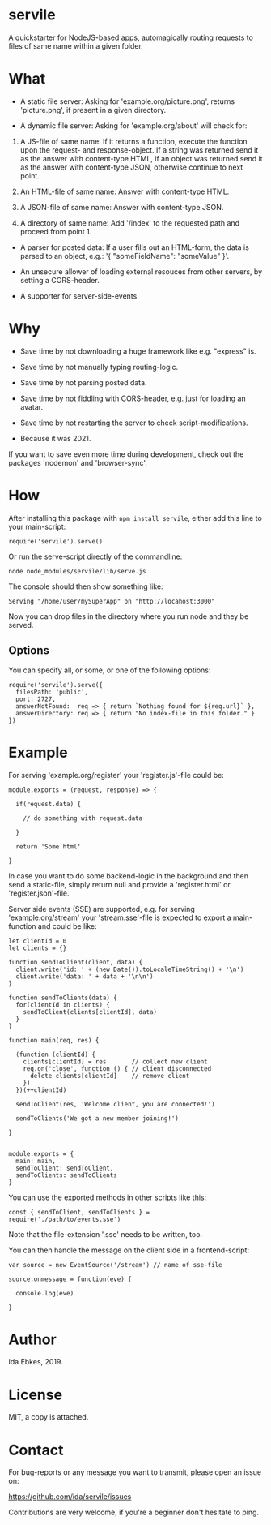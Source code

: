 servile
=======


A quickstarter for NodeJS-based apps, automagically routing requests to files
of same name within a given folder.


What
====

- A static file server: Asking for 'example.org/picture.png', returns
  'picture.png', if present in a given directory.

- A dynamic file server: Asking for 'example.org/about' will check for:

1. A JS-file of same name: If it returns a function, execute the function
   upon the request- and response-object. If a string was returned send it
   as the answer with content-type HTML, if an object was returned send it
   as the answer with content-type JSON, otherwise continue to next point.

2. An HTML-file of same name: Answer with content-type HTML.

3. A JSON-file of same name: Answer with content-type JSON.

4. A directory of same name: Add '/index' to the requested path and proceed
   from point 1.


- A parser for posted data: If a user fills out an HTML-form, the data is
  parsed to an object, e.g.: '{ "someFieldName": "someValue" }'.

- An unsecure allower of loading external resouces from other servers,
  by setting a CORS-header.

- A supporter for server-side-events.


Why
===

- Save time by not downloading a huge framework like e.g. "express" is.

- Save time by not manually typing routing-logic.

- Save time by not parsing posted data.

- Save time by not fiddling with CORS-header, e.g. just for loading an avatar.

- Save time by not restarting the server to check script-modifications.

- Because it was 2021.

If you want to save even more time during development, check out the packages
'nodemon' and 'browser-sync'.


How
===

After installing this package with `npm install servile`, either add this line
to your main-script:

    require('servile').serve()

Or run the serve-script directly of the commandline:

    node node_modules/servile/lib/serve.js

The console should then show something like:

    Serving "/home/user/mySuperApp" on "http://locahost:3000"

Now you can drop files in the directory where you run node and they be served.


Options
-------

You can specify all, or some, or one of the following options:

    require('servile').serve({
      filesPath: 'public',
      port: 2727,
      answerNotFound:  req => { return `Nothing found for ${req.url}` },
      answerDirectory: req => { return "No index-file in this folder." }
    })


Example
=======

For serving 'example.org/register' your 'register.js'-file could be:

    module.exports = (request, response) => {

      if(request.data) {

        // do something with request.data

      }

      return 'Some html'

    }


In case you want to do some backend-logic in the background and then send a
static-file, simply return null and provide a 'register.html' or
'register.json'-file.


Server side events (SSE) are supported, e.g. for serving 'example.org/stream'
your 'stream.sse'-file is expected to export a main-function and could be like:

	let clientId = 0
	let clients = {}

	function sendToClient(client, data) {
	  client.write('id: ' + (new Date()).toLocaleTimeString() + '\n')
	  client.write('data: ' + data + '\n\n')
	}

	function sendToClients(data) {
	  for(clientId in clients) {
		sendToClient(clients[clientId], data)
	  }
	}

	function main(req, res) {

      (function (clientId) {
        clients[clientId] = res       // collect new client
        req.on('close', function () { // client disconnected
          delete clients[clientId]    // remove client
        })
      })(++clientId)

	  sendToClient(res, 'Welcome client, you are connected!')

	  sendToClients('We got a new member joining!')

	}


	module.exports = {
	  main: main,
	  sendToClient: sendToClient,
	  sendToClients: sendToClients
	}



You can use the exported methods in other scripts like this:

    const { sendToClient, sendToClients } = require('./path/to/events.sse')

Note that the file-extension '.sse' needs to be written, too.


You can then handle the message on the client side in a frontend-script:


	var source = new EventSource('/stream') // name of sse-file

	source.onmessage = function(eve) {

	  console.log(eve)

	}




Author
======

Ida Ebkes, 2019.


License
=======

MIT, a copy is attached.


Contact
=======

For bug-reports or any message you want to transmit, please open an issue on:

https://github.com/ida/servile/issues

Contributions are very welcome, if you're a beginner don't hesitate to ping.
